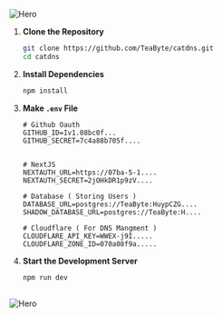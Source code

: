 ![Hero](https://i.ibb.co/2FYtPnr/github-md.jpg)


1. **Clone the Repository**

    ```sh
    git clone https://github.com/TeaByte/catdns.git
    cd catdns
    ```

2. **Install Dependencies**

    ```sh
    npm install
    ```

3. **Make `.env` File**

     ```env
    # Github Oauth
    GITHUB_ID=Iv1.08bc0f...
    GITHUB_SECRET=7c4a88b705f....
    
    
    # NextJS
    NEXTAUTH_URL=https://07ba-5-1....
    NEXTAUTH_SECRET=2jOHkDR1p9zV....

    # Database ( Storing Users )
    DATABASE_URL=postgres://TeaByte:HuypCZG....
    SHADOW_DATABASE_URL=postgres://TeaByte:H....
    
    # Cloudflare ( For DNS Mangment )
    CLOUDFLARE_API_KEY=WWEX-j9I.....
    CLOUDFLARE_ZONE_ID=070a08f9a.....
    ```

4. **Start the Development Server**

    ```sh
    npm run dev
    ```
##

![Hero](https://i.ibb.co/8xN33sx/auth-hero-small.jpg)
